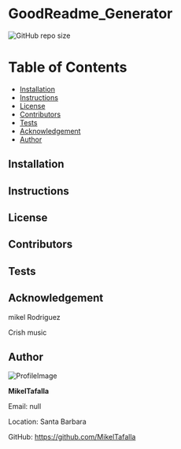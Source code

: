 
# GoodReadme_Generator

![GitHub repo size](https://img.shields.io/github/repo-size/MikelTafalla/GoodReadme_Generator?logo=github)



# Table of Contents

* [Installation](#installation)
* [Instructions](#instructions)
* [License](#license)
* [Contributors](#contributors)
* [Tests](#tests)
* [Acknowledgement](#acknowledgement)
* [Author](#author)

## Installation
> 
## Instructions
> 
## License 

[]()
 
## Contributors

[](http://github.com/)

## Tests

## Acknowledgement

mikel Rodriguez

 Crish music


## Author 

![ProfileImage](https://avatars3.githubusercontent.com/u/61996656?v=4)


**MikelTafalla**

Email: null

Location: Santa Barbara

GitHub: https://github.com/MikelTafalla

